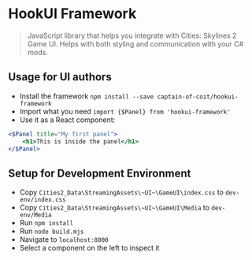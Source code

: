 # HookUI Framework

> JavaScript library that helps you integrate with Cities: Skylines 2 Game UI. Helps with both styling and communication with your C# mods.

## Usage for UI authors

- Install the framework `npm install --save captain-of-coit/hookui-framework`
- Import what you need `import {$Panel} from 'hookui-framework'`
- Use it as a React component:

```jsx
<$Panel title="My first panel">
    <h1>This is inside the panel</h1>
</$Panel>
```

## Setup for Development Environment

- Copy `Cities2_Data\StreamingAssets\~UI~\GameUI\index.css` to `dev-env/index.css`
- Copy `Cities2_Data\StreamingAssets\~UI~\GameUI\Media` to `dev-env/Media`
- Run `npm install`
- Run `node build.mjs`
- Navigate to `localhost:8000`
- Select a component on the left to inspect it